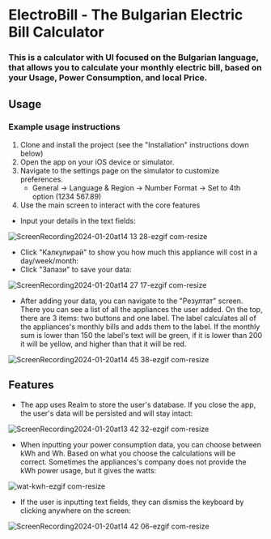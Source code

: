 # ElectroBill - The Bulgarian Electric Bill Calculator
### This is a calculator with UI focused on the Bulgarian language, that allows you to calculate your monthly electric bill, based on your Usage, Power Consumption, and local Price.


## Usage
### Example usage instructions
1. Clone and install the project (see the "Installation" instructions down below)
2. Open the app on your iOS device or simulator.
3. Navigate to the settings page on the simulator to customize preferences.
    *  General -> Language & Region -> Number Format -> Set to 4th option (1234 567.89)
4. Use the main screen to interact with the core features
- Input your details in the text fields:
  
![ScreenRecording2024-01-20at14 13 28-ezgif com-resize](https://github.com/John-Mark01/BG_ElectroBill/assets/147177515/74423721-d6c0-4190-b587-5089cdc4aea9)

- Click "Калкулирай" to show you how much this appliance will cost in a day/week/month:
- Click "Запази" to save your data:

![ScreenRecording2024-01-20at14 27 17-ezgif com-resize](https://github.com/John-Mark01/BG_ElectroBill/assets/147177515/eef30684-eb49-4616-8847-bb6dd7ec555c)

- After adding your data, you can navigate to the "Резултат" screen. There you can see a list of all the appliances the user added. On the top, there are 3 items: two buttons and one label.
The label calculates all of the appliances's monthly bills and adds them to the label. If the monthly sum is lower than 150 the label's text will be green, if it is lower than 200 it will be yellow, and higher than that it will be red.

![ScreenRecording2024-01-20at14 45 38-ezgif com-resize](https://github.com/John-Mark01/BG_ElectroBill/assets/147177515/f162cbbd-4630-4066-945d-8f452e512aa7)

## Features
* The app uses Realm to store the user's database. If you close the app, the user's data will be persisted and will stay intact:

![ScreenRecording2024-01-20at13 42 32-ezgif com-resize](https://github.com/John-Mark01/BG_ElectroBill/assets/147177515/22605d74-6cd0-4d64-9acd-1c11041914a4)

* When inputting your power consumption data, you can choose between kWh and Wh. Based on what you choose the calculations will be correct. Sometimes the appliances's company does not provide the kWh power usage, but it gives the watts:

![wat-kwh-ezgif com-resize](https://github.com/John-Mark01/BG_ElectroBill/assets/147177515/b27c7d24-0a0c-43a1-bb1a-c2de51ba1938)

* If the user is inputting text fields, they can dismiss the keyboard by clicking anywhere on the screen:

![ScreenRecording2024-01-20at14 42 06-ezgif com-resize](https://github.com/John-Mark01/BG_ElectroBill/assets/147177515/df1e25f5-9626-4c57-a9d3-2eaff418ccb9)

